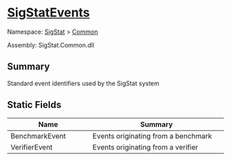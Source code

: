 # [SigStatEvents](./SigStatEvents.md)

Namespace: [SigStat](./) > [Common](./README.md)

Assembly: SigStat.Common.dll

## Summary
Standard event identifiers used by the SigStat system

## Static Fields

| Name<div><a href="#"><img width=225></a></div> | Summary<div><a href="#"><img width=525></a></div> | 
| --- | --- | 
| BenchmarkEvent | Events originating from a benchmark | 
| VerifierEvent | Events originating from a verifier | 


